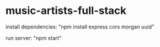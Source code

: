 # music-artists-full-stack

install dependencies: 
"npm install express cors morgan uuid"

run server:
"npm start"